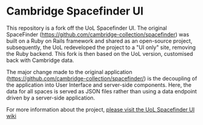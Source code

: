Cambridge Spacefinder UI
==============

This repository is a fork off the UoL Spacefinder UI. The original SpaceFinder (https://github.com/cambridge-collection/spacefinder) was built on a Ruby on Rails framework and shared as an open-source project, subsequently, the UoL redeveloped the project to a "UI only" site, removing the Ruby backend. This fork is then based on the UoL version, customised back with Cambridge data.

The major change made to the original application (https://github.com/cambridge-collection/spacefinder/) is the decoupling of the application into User Interface and server-side components. Here, the data for all spaces is served as JSON files rather than using a data endpoint driven by a server-side application.

For more information about the project, [please visit the UoL Spacefinder UI wiki](https://github.com/uol-library/spacefinder-ui/wiki/)
